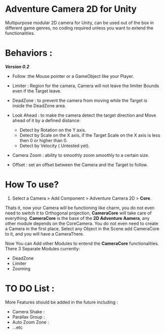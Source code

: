 # Adventure Camera 2D for Unity

Multipurpose modular 2D camera for Unity, can be used out of the box in different game genres, no coding required unless you want to extend the functionalities.


# Behaviors :

***Version 0.2***

- Follow  :the Mouse pointer or a GameObject like your Player.
- Limiter : Region for the camera, Camera will not leave the limiter Bounds even if the Target leave.
- DeadZone : to prevent the camera from moving while the Target is inside the DeadZone area.
- Look Ahead : to make the camera detect the target direction and Move ahead of it by a defined distance:
    - Detect by Rotation on the Y axis.
    - Detect by Scale on the X axis, if the Target Scale on the X axis is less then 0 or higher than 0.
    - Detect by Velocity ( Untested yet).

- Camera Zoom : ability to smoothly zoom smoothly to a certain size.
- Offset : set an offset between the Camera and the Target to follow.


# How To use?

1. Select a Camera > Add Component > Adventure Camera 2D > **Core**.

Thats it, now your Camera will be functioning like charm, you do not even need to switch it to Orthogonal projection, **CameraCore** will take care of everything. **CameraCore** is the base of the **2D Adventure Aamera**, any other module depends on the CoreCamera.
You do not even need to create a Camera in the first place, Select any Object in the Scene add CameraCore to it, and you will have a CameraThere. 

Now You can Add other Modules to entend the **CameraCore** functionalities.
There 3 Separate Modules currently: 

  - DeadZone
  - Limiter
  - Zooming


# TO DO List :

More Features should be added in the future including :

- Camera Shake :
- Parallax Group :
- Auto Zoom Zone :
- ...etc

